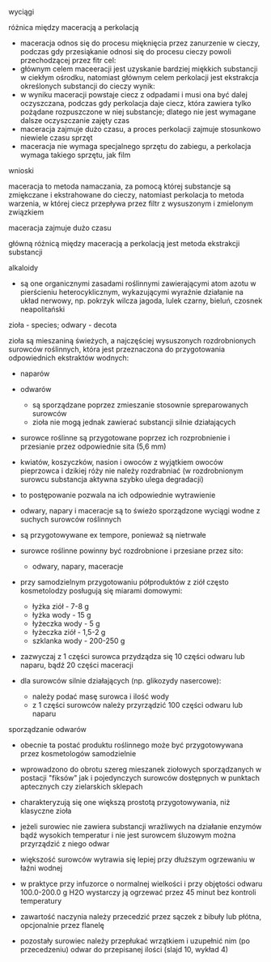 wyciągi

różnica między maceracją a perkolacją
- maceracja odnos się do procesu mięknięcia przez zanurzenie w cieczy, podczas gdy przesiąkanie odnosi się do procesu cieczy powoli przechodzącej przez fitr
cel:
- głównym celem maceeracji jest uzyskanie bardziej miękkich substancji w ciekłym ośrodku, natomiast głównym celem perkolacji jest ekstrakcja określonych substancji do cieczy
wynik:
- w wyniku maceracji powstaje ciecz z odpadami i musi ona być dalej oczyszczana, podczas gdy perkolacja daje ciecz, która zawiera tylko pożądane rozpuszczone w niej substancje; dlatego nie jest wymagane dalsze oczyszczanie
zajęty czas
- maceracja zajmuje dużo czasu, a proces perkolacji zajmuje stosunkowo niewiele czasu
sprzęt
- maceracja nie wymaga specjalnego sprzętu do zabiegu, a perkolacja wymaga takiego sprzętu, jak film

wnioski

maceracja to metoda namaczania, za pomocą której substancje są zmiękczane i ekstrahowane do cieczy, natomiast perkolacja to metoda warzenia, w której ciecz przepływa przez filtr z wysuszonym i zmielonym związkiem

maceracja zajmuje dużo czasu

główną różnicą między maceracją a perkolacją jest metoda ekstrakcji substancji


alkaloidy
- są one organicznymi zasadami roślinnymi zawierającymi atom azotu w pierścieniu heterocyklicznym, wykazującymi wyraźnie działanie na układ nerwowy, np. pokrzyk wilcza jagoda, lulek czarny, bieluń, czosnek neapolitański


zioła - species; odwary - decota

zioła są mieszaniną świeżych, a najczęściej wysuszonych rozdrobnionych surowców roślinnych, która jest przeznaczona do przygotowania odpowiednich ekstraktów wodnych:
- naparów
- odwarów
	- są sporządzane poprzez zmieszanie stosownie spreparowanych surowców
	- zioła nie mogą jednak zawierać substancji silnie działających

- surowce roślinne są przygotowane poprzez ich rozprobnienie i przesianie przez odpowiednie sita (5,6 mm)
- kwiatów, koszyczków, nasion i owoców z wyjątkiem owoców pieprzowca i dzikiej róży nie należy rozdrabniać (w rozdrobnionym surowcu substancja aktywna szybko ulega degradacji)
- to postępowanie pozwala na ich odpowiednie wytrawienie

- odwary, napary i maceracje są to świeżo sporządzone wyciągi wodne z suchych surowców roślinnych
- są przygotowywane ex tempore, ponieważ są nietrwałe
- surowce roślinne powinny być rozdrobnione i przesiane przez sito:
	- odwary, napary, maceracje
- przy samodzielnym przygotowaniu półproduktów z ziół często kosmetolodzy posługują się miarami domowymi:
	- łyżka ziół - 7-8 g
	- łyżka wody - 15 g
	- łyżeczka wody - 5 g
	- łyżeczka ziół - 1,5-2 g
	- szklanka wody - 200-250 g 
- zazwyczaj z 1 części surowca przydządza się 10 części odwaru lub naparu, bądź 20 części maceracji
- dla surowców silnie działających (np. glikozydy nasercowe):
	- należy podać masę surowca i ilość wody
	- z 1 części surowców należy przyrządzić 100 części odwaru lub naparu

sporządzanie odwarów
- obecnie ta postać produktu roślinnego może być przygotowywana przez kosmetologów samodzielnie
- wprowadzono do obrotu szereg mieszanek ziołowych sporządzanych w postacji "fiksów" jak i pojedynczych surowców dostępnych w punktach aptecznych czy zielarskich sklepach
- charakteryzują się one większą prostotą przygotowywania, niż klasyczne zioła

- jeżeli surowiec nie zawiera substancji wrażliwych na działanie enzymów bądź wysokich temperatur i nie jest surowcem śluzowym można przyrządzić z niego odwar
- większość surowców wytrawia się lepiej przy dłuższym ogrzewaniu w łaźni wodnej
- w praktyce przy infuzorce o normalnej wielkości i przy objętości odwaru 100.0-200.0 g H2O wystarczy ją ogrzewać przez 45 minut bez kontroli temperatury
- zawartość naczynia należy przecedzić przez sączek z bibuły lub płótna, opcjonalnie przez flanelę
- pozostały surowiec należy przepłukać wrzątkiem i uzupełnić nim (po przecedzeniu) odwar do przepisanej ilości (slajd 10, wykład 4)